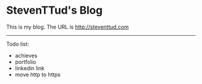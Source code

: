 # StevenTTud's Blog

This is my blog.
The URL is http://steventtud.com

---

Todo list:

- achieves
- portfolio
- linkedin link
- move http to https
